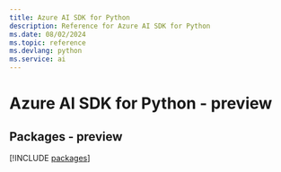 ```yaml
---
title: Azure AI SDK for Python
description: Reference for Azure AI SDK for Python
ms.date: 08/02/2024
ms.topic: reference
ms.devlang: python
ms.service: ai
---
```

# Azure AI SDK for Python - preview
## Packages - preview
[!INCLUDE [packages](ai-index.md)]